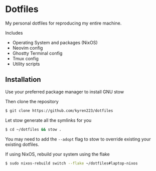 # Dotfiles

My personal dotfiles for reproducing my entire machine.

Includes

- Operating System and packages (NixOS)
- Neovim config
- Ghostty Terminal config
- Tmux config
- Utility scripts

## Installation

Use your preferred package manager to install GNU stow

Then clone the repository

```sh
$ git clone https://github.com/kyren223/dotfiles
```

Let stow generate all the symlinks for you

```sh
$ cd ~/dotfiles && stow .
```

You may need to add the `--adopt` flag to stow to override existing your existing dotfiles.

If using NixOS, rebuild your system using the flake

```sh
$ sudo nixos-rebuild switch --flake ~/dotfiles#laptop-nixos
```

